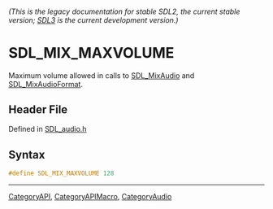 ###### (This is the legacy documentation for stable SDL2, the current stable version; [SDL3](https://wiki.libsdl.org/SDL3/) is the current development version.)
# SDL_MIX_MAXVOLUME

Maximum volume allowed in calls to [SDL_MixAudio](SDL_MixAudio) and [SDL_MixAudioFormat](SDL_MixAudioFormat).

## Header File

Defined in [SDL_audio.h](https://github.com/libsdl-org/SDL/blob/SDL2/include/SDL_audio.h)

## Syntax

```c
#define SDL_MIX_MAXVOLUME 128
```

----
[CategoryAPI](CategoryAPI), [CategoryAPIMacro](CategoryAPIMacro), [CategoryAudio](CategoryAudio)

